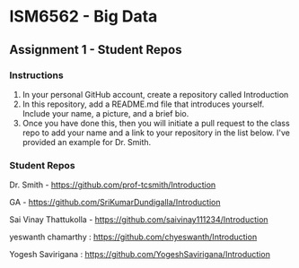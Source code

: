 # ISM6562 - Big Data

## Assignment 1 - Student Repos

### Instructions

1. In your personal GitHub account, create a repository called Introduction
2. In this repository, add a README.md file that introduces yourself. Include your name, a picture, and a brief bio.
3. Once you have done this, then you will initiate a pull request to the class repo to add your name and a link to your repository in the list below. I've provided an example for Dr. Smith. 


### Student Repos

Dr. Smith - https://github.com/prof-tcsmith/Introduction

GA - https://github.com/SriKumarDundigalla/Introduction

Sai Vinay Thattukolla - https://github.com/saivinay111234/Introduction

yeswanth chamarthy : https://github.com/chyeswanth/Introduction


Yogesh Savirigana : https://github.com/YogeshSavirigana/Introduction
